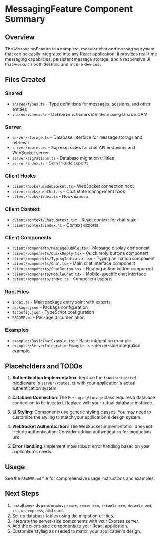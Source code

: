 # MessagingFeature Component Summary

## Overview

The MessagingFeature is a complete, modular chat and messaging system that can be easily integrated into any React application. It provides real-time messaging capabilities, persistent message storage, and a responsive UI that works on both desktop and mobile devices.

## Files Created

### Shared
- `shared/types.ts` - Type definitions for messages, sessions, and other entities
- `shared/schema.ts` - Database schema definitions using Drizzle ORM

### Server
- `server/storage.ts` - Database interface for message storage and retrieval
- `server/routes.ts` - Express routes for chat API endpoints and WebSocket server
- `server/migrations.ts` - Database migration utilities
- `server/index.ts` - Server-side exports

### Client Hooks
- `client/hooks/useWebSocket.ts` - WebSocket connection hook
- `client/hooks/useChat.ts` - Chat state management hook
- `client/hooks/index.ts` - Hook exports

### Client Context
- `client/context/ChatContext.tsx` - React context for chat state
- `client/context/index.ts` - Context exports

### Client Components
- `client/components/MessageBubble.tsx` - Message display component
- `client/components/QuickReply.tsx` - Quick reply buttons component
- `client/components/TypingIndicator.tsx` - Typing animation component
- `client/components/Chat.tsx` - Main chat interface component
- `client/components/ChatButton.tsx` - Floating action button component
- `client/components/MobileChat.tsx` - Mobile-specific chat interface
- `client/components/index.ts` - Component exports

### Root Files
- `index.ts` - Main package entry point with exports
- `package.json` - Package configuration
- `tsconfig.json` - TypeScript configuration
- `README.md` - Package documentation

### Examples
- `examples/BasicChatExample.tsx` - Basic integration example
- `examples/ServerIntegrationExample.ts` - Server-side integration example

## Placeholders and TODOs

1. **Authentication Implementation**: Replace the `isAuthenticated` middleware in `server/routes.ts` with your application's actual authentication system.

2. **Database Connection**: The `MessagingStorage` class requires a database connection to be injected. Replace with your actual database instance.

3. **UI Styling**: Components use generic styling classes. You may need to customize the styling to match your application's design system.

4. **WebSocket Authentication**: The WebSocket implementation does not include authentication. Consider adding authentication for production use.

5. **Error Handling**: Implement more robust error handling based on your application's needs.

## Usage

See the `README.md` file for comprehensive usage instructions and examples.

## Next Steps

1. Install peer dependencies: `react`, `react-dom`, `drizzle-orm`, `drizzle-zod`, `zod`, `ws`, `express`, and `uuid`.
2. Set up database tables using the migration utilities.
3. Integrate the server-side components with your Express server.
4. Add the client-side components to your React application.
5. Customize styling as needed to match your application's design.
